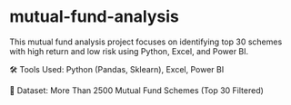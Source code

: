# mutual-fund-analysis
This mutual fund analysis project focuses on identifying top 30 schemes with high return and low risk using Python, Excel, and Power BI.

🛠️ Tools Used: Python (Pandas, Sklearn), Excel, Power BI

📁 Dataset: More Than 2500 Mutual Fund Schemes (Top 30 Filtered)

